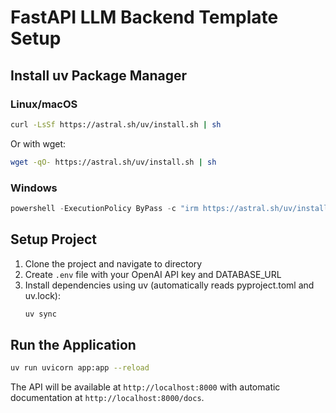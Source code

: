 # FastAPI LLM Backend Template Setup

## Install uv Package Manager

### Linux/macOS
```bash
curl -LsSf https://astral.sh/uv/install.sh | sh
```
Or with wget:
```bash
wget -qO- https://astral.sh/uv/install.sh | sh
```

### Windows
```powershell
powershell -ExecutionPolicy ByPass -c "irm https://astral.sh/uv/install.ps1 | iex"
```

## Setup Project

1. Clone the project and navigate to directory
2. Create `.env` file with your OpenAI API key and DATABASE_URL
3. Install dependencies using uv (automatically reads pyproject.toml and uv.lock):
   ```bash
   uv sync
   ```

## Run the Application
```bash
uv run uvicorn app:app --reload
```

The API will be available at `http://localhost:8000` with automatic documentation at `http://localhost:8000/docs`.
